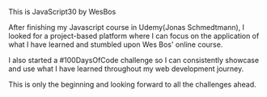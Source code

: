 This is JavaScript30 by WesBos

After finishing my Javascript course in Udemy(Jonas Schmedtmann), I looked for a project-based platform where I can focus on the application of what I have learned and stumbled upon Wes Bos' online course. 

I also started a #100DaysOfCode challenge so I can consistently showcase and use what I have learned throughout my web development journey.

This is only the beginning and looking forward to all the challenges ahead.
